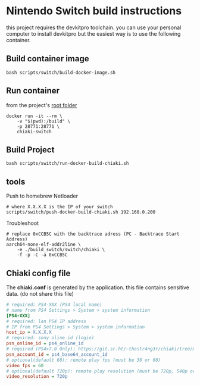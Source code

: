 Nintendo Switch build instructions
==================================
this project requires the devkitpro toolchain.
you can use your personal computer to install devkitpro
but the easiest way is to use the following container.

Build container image
---------------------
```
bash scripts/switch/build-docker-image.sh
```

Run container
-------------
from the project's [root folder](../)
```
docker run -it --rm \
	-v "$(pwd):/build" \
	-p 28771:28771 \
	chiaki-switch
```

Build Project
-------------
```
bash scripts/switch/run-docker-build-chiaki.sh
```

tools
-----
Push to homebrew Netloader
```
# where X.X.X.X is the IP of your switch
scripts/switch/push-docker-build-chiaki.sh 192.168.0.200
```

Troubleshoot
```
# replace 0xCCB5C with the backtrace adress (PC - Backtrace Start Address)
aarch64-none-elf-addr2line \
	-e ./build_switch/switch/chiaki \
	-f -p -C -a 0xCCB5C
```

Chiaki config file
------------------
The **chiaki.conf** is generated by the application.
this file contains sensitive data. (do not share this file)
```ini
# required: PS4-XXX (PS4 local name)
# name from PS4 Settings > System > system information
[PS4-XXX]
# required: lan PS4 IP address
# IP from PS4 Settings > System > system information
host_ip = X.X.X.X
# required: sony oline id (login)
psn_online_id = ps4_online_id
# required (PS4>7.0 Only): https://git.sr.ht/~thestr4ng3r/chiaki/tree/master/item/README.md#obtaining-your-psn-accountid
psn_account_id = ps4_base64_account_id
# optional(default 60): remote play fps (must be 30 or 60)
video_fps = 60
# optional(default 720p): remote play resolution (must be 720p, 540p or 360p)
video_resolution = 720p
```

